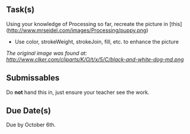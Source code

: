 Task(s)
-------
Using your knowledge of Processing so far, recreate the picture in [this] (http://www.mrseidel.com/images/Processing/puppy.png)

* Use color, strokeWeight, strokeJoin, fill, etc. to enhance the picture

*The original image was found at: http://www.clker.com/cliparts/K/O/t/x/5/C/black-and-white-dog-md.png*

Submissables
------------
Do **not** hand this in, just ensure your teacher see the work.

Due Date(s)
----------
Due by October 6th.
